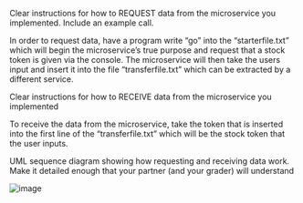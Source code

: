 Clear instructions for how to REQUEST data from the microservice you implemented. Include an example call. 

In order to request data, have a program write “go” into the “starterfile.txt” which will begin the microservice’s true purpose and request that a stock token is given via the console. The microservice will then take the users input and insert it into the file “transferfile.txt” which can be extracted by a different service. 

Clear instructions for how to RECEIVE data from the microservice you implemented 

To receive the data from the microservice, take the token that is inserted into the first line of the “transferfile.txt” which will be the stock token that the user inputs. 

UML sequence diagram showing how requesting and receiving data work. Make it detailed enough that your partner (and your grader) will understand 

 ![image](https://github.com/coleow/Assingment8/assets/102713043/e8743950-6781-4003-9f79-0a5e8160f64e)
